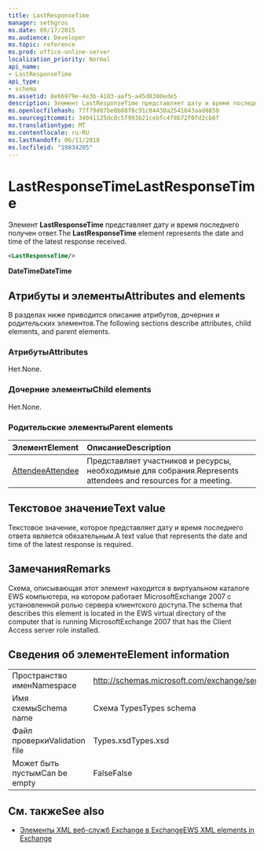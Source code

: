 ```yaml
---
title: LastResponseTime
manager: sethgros
ms.date: 09/17/2015
ms.audience: Developer
ms.topic: reference
ms.prod: office-online-server
localization_priority: Normal
api_name:
- LastResponseTime
api_type:
- schema
ms.assetid: 8e66979e-4e3b-4183-aaf5-a45d8380ede5
description: Элемент LastResponseTime представляет дату и время последнего получен ответ.
ms.openlocfilehash: 77f79d87be0b88f8c91c04438a2541643aad8858
ms.sourcegitcommit: 34041125dc8c5f993b21cebfc4f8b72f0fd2cb6f
ms.translationtype: MT
ms.contentlocale: ru-RU
ms.lasthandoff: 06/11/2018
ms.locfileid: "19834205"
---
```

# <a name="lastresponsetime"></a><span data-ttu-id="ff82d-103">LastResponseTime</span><span class="sxs-lookup"><span data-stu-id="ff82d-103">LastResponseTime</span></span>

<span data-ttu-id="ff82d-104">Элемент **LastResponseTime** представляет дату и время последнего получен ответ.</span><span class="sxs-lookup"><span data-stu-id="ff82d-104">The **LastResponseTime** element represents the date and time of the latest response received.</span></span> 
  
```xml
<LastResponseTime/>
```

 <span data-ttu-id="ff82d-105">**DateTime**</span><span class="sxs-lookup"><span data-stu-id="ff82d-105">**DateTime**</span></span>
## <a name="attributes-and-elements"></a><span data-ttu-id="ff82d-106">Атрибуты и элементы</span><span class="sxs-lookup"><span data-stu-id="ff82d-106">Attributes and elements</span></span>

<span data-ttu-id="ff82d-107">В разделах ниже приводится описание атрибутов, дочерних и родительских элементов.</span><span class="sxs-lookup"><span data-stu-id="ff82d-107">The following sections describe attributes, child elements, and parent elements.</span></span>
  
### <a name="attributes"></a><span data-ttu-id="ff82d-108">Атрибуты</span><span class="sxs-lookup"><span data-stu-id="ff82d-108">Attributes</span></span>

<span data-ttu-id="ff82d-109">Нет.</span><span class="sxs-lookup"><span data-stu-id="ff82d-109">None.</span></span>
  
### <a name="child-elements"></a><span data-ttu-id="ff82d-110">Дочерние элементы</span><span class="sxs-lookup"><span data-stu-id="ff82d-110">Child elements</span></span>

<span data-ttu-id="ff82d-111">Нет.</span><span class="sxs-lookup"><span data-stu-id="ff82d-111">None.</span></span>
  
### <a name="parent-elements"></a><span data-ttu-id="ff82d-112">Родительские элементы</span><span class="sxs-lookup"><span data-stu-id="ff82d-112">Parent elements</span></span>

|<span data-ttu-id="ff82d-113">**Элемент**</span><span class="sxs-lookup"><span data-stu-id="ff82d-113">**Element**</span></span>|<span data-ttu-id="ff82d-114">**Описание**</span><span class="sxs-lookup"><span data-stu-id="ff82d-114">**Description**</span></span>|
|:-----|:-----|
|[<span data-ttu-id="ff82d-115">Attendee</span><span class="sxs-lookup"><span data-stu-id="ff82d-115">Attendee</span></span>](attendee.md) <br/> |<span data-ttu-id="ff82d-116">Представляет участников и ресурсы, необходимые для собрания.</span><span class="sxs-lookup"><span data-stu-id="ff82d-116">Represents attendees and resources for a meeting.</span></span>  <br/> |
   
## <a name="text-value"></a><span data-ttu-id="ff82d-117">Текстовое значение</span><span class="sxs-lookup"><span data-stu-id="ff82d-117">Text value</span></span>

<span data-ttu-id="ff82d-118">Текстовое значение, которое представляет дату и время последнего ответа является обязательным.</span><span class="sxs-lookup"><span data-stu-id="ff82d-118">A text value that represents the date and time of the latest response is required.</span></span>
  
## <a name="remarks"></a><span data-ttu-id="ff82d-119">Замечания</span><span class="sxs-lookup"><span data-stu-id="ff82d-119">Remarks</span></span>

<span data-ttu-id="ff82d-120">Схема, описывающая этот элемент находится в виртуальном каталоге EWS компьютера, на котором работает MicrosoftExchange 2007 с установленной ролью сервера клиентского доступа.</span><span class="sxs-lookup"><span data-stu-id="ff82d-120">The schema that describes this element is located in the EWS virtual directory of the computer that is running MicrosoftExchange 2007 that has the Client Access server role installed.</span></span>
  
## <a name="element-information"></a><span data-ttu-id="ff82d-121">Сведения об элементе</span><span class="sxs-lookup"><span data-stu-id="ff82d-121">Element information</span></span>

|||
|:-----|:-----|
|<span data-ttu-id="ff82d-122">Пространство имен</span><span class="sxs-lookup"><span data-stu-id="ff82d-122">Namespace</span></span>  <br/> |http://schemas.microsoft.com/exchange/services/2006/types  <br/> |
|<span data-ttu-id="ff82d-123">Имя схемы</span><span class="sxs-lookup"><span data-stu-id="ff82d-123">Schema name</span></span>  <br/> |<span data-ttu-id="ff82d-124">Схема Types</span><span class="sxs-lookup"><span data-stu-id="ff82d-124">Types schema</span></span>  <br/> |
|<span data-ttu-id="ff82d-125">Файл проверки</span><span class="sxs-lookup"><span data-stu-id="ff82d-125">Validation file</span></span>  <br/> |<span data-ttu-id="ff82d-126">Types.xsd</span><span class="sxs-lookup"><span data-stu-id="ff82d-126">Types.xsd</span></span>  <br/> |
|<span data-ttu-id="ff82d-127">Может быть пустым</span><span class="sxs-lookup"><span data-stu-id="ff82d-127">Can be empty</span></span>  <br/> |<span data-ttu-id="ff82d-128">False</span><span class="sxs-lookup"><span data-stu-id="ff82d-128">False</span></span>  <br/> |
   
## <a name="see-also"></a><span data-ttu-id="ff82d-129">См. также</span><span class="sxs-lookup"><span data-stu-id="ff82d-129">See also</span></span>



- [<span data-ttu-id="ff82d-130">Элементы XML веб-служб Exchange в Exchange</span><span class="sxs-lookup"><span data-stu-id="ff82d-130">EWS XML elements in Exchange</span></span>](ews-xml-elements-in-exchange.md)

